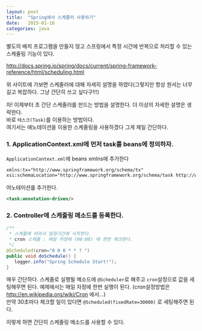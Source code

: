 ```yaml
---
layout: post
title:  "Spring에서 스케줄러 사용하기"
date:   2015-01-16
categories: java
---
```


별도의 배치 프로그램을 만들지 않고 스프링에서 특정 시간에 반복으로 처리할 수 있는 스케줄링 기능이 있다.  


<http://docs.spring.io/spring/docs/current/spring-framework-reference/html/scheduling.html>


위 사이트에 가보면 스케줄러에 대해 자세히 설명을 하였다(그렇지만 항상 원서는 너무 길고 복잡하다. 그냥 간단히 쓰고 싶다구!!!)  

자! 이제부터 초 간단 스케줄러를 만드는 방법을 설명한다. 더 이상의 자세한 설명은 생략한다.  
바로 `테스크(Task)`를 이용하는 방법이다.  
여기서는 애노테이션을 이용한 스케줄링을 사용하겠다 그게 제일 간단하다.


### 1. ApplicationContext.xml에 먼저 task를 beans에 정의하자.

`ApplicationContext.xml`에 beans xmlns에 추가한다

```xml
xmlns:tx="http://www.springframework.org/schema/tx"
xsi:schemaLocation="http://www.springframework.org/schema/task http://www.springframework.org/schema/task/spring-task-3.2.xsd"
```

어노테이션를 추가한다.

```xml
<task:annotation-driven/>
```

### 2. Controller에 스케줄링 메소드를 등록한다.

```java
/**
 * 스케줄에 따라서 일정기간에 시작한다.
 * cron 스케줄 : 매일 자정에 (00:00) 에 한번 체크한다.
 */
@Scheduled(cron="0 0 0 * * ? ")
public void doSchedule() {
   logger.info("Spring Schedule Start!");
}
```

매우 간단하다. 스케줄로 실행될 메소드에 `@Scheduler`로 해주고
`cron`설정으로 값을 세팅해무면 된다. 예제에서는 매일 자정에 한번 실행이 된다.
(cron설정방법은  <http://en.wikipedia.org/wiki/Cron> 에서...)  
만약 30초마다 체크할 일이 있다면 `@Scheduled(fixedRate=30000)` 로 세팅해주면 된다.

이렇게 하면 간단히 스케줄링 메소드를 사용할 수 있다.

